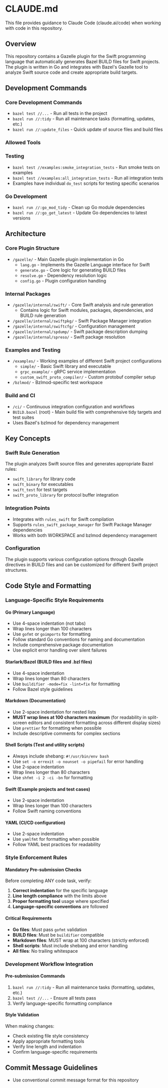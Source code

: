 # CLAUDE.md

This file provides guidance to Claude Code (claude.ai/code) when working with code in this
repository.

## Overview

This repository contains a Gazelle plugin for the Swift programming language that automatically
generates Bazel BUILD files for Swift projects. The plugin is written in Go and integrates with
Bazel's Gazelle tool to analyze Swift source code and create appropriate build targets.

## Development Commands

### Core Development Commands

- `bazel test //...` - Run all tests in the project
- `bazel run //:tidy` - Run all maintenance tasks (formatting, updates, etc.)
- `bazel run //:update_files` - Quick update of source files and build files

### Allowed Tools

<!-- allowed_tools: Bash(bazel test //...), Bash(bazel run //:tidy), Bash(bazel run //:update_files), Bash(bazel build //...) -->

### Testing

- `bazel test //examples:smoke_integration_tests` - Run smoke tests on examples
- `bazel test //examples:all_integration_tests` - Run all integration tests
- Examples have individual `do_test` scripts for testing specific scenarios

### Go Development

- `bazel run //:go_mod_tidy` - Clean up Go module dependencies
- `bazel run //:go_get_latest` - Update Go dependencies to latest versions

## Architecture

### Core Plugin Structure

- `/gazelle/` - Main Gazelle plugin implementation in Go
  - `lang.go` - Implements the Gazelle Language interface for Swift
  - `generate.go` - Core logic for generating BUILD files
  - `resolve.go` - Dependency resolution logic
  - `config.go` - Plugin configuration handling

### Internal Packages

- `/gazelle/internal/swift/` - Core Swift analysis and rule generation
  - Contains logic for Swift modules, packages, dependencies, and BUILD rule generation
- `/gazelle/internal/swiftpkg/` - Swift Package Manager integration
- `/gazelle/internal/swiftcfg/` - Configuration management
- `/gazelle/internal/spdump/` - Swift package description dumping
- `/gazelle/internal/spreso/` - Swift package resolution

### Examples and Testing

- `/examples/` - Working examples of different Swift project configurations
  - `simple/` - Basic Swift library and executable
  - `grpc_example/` - gRPC service implementation
  - `custom_swift_proto_compiler/` - Custom protobuf compiler setup
- `/bzlmod/` - Bzlmod-specific test workspace

### Build and CI

- `/ci/` - Continuous integration configuration and workflows
- `BUILD.bazel` (root) - Main build file with comprehensive tidy targets and test suites
- Uses Bazel's bzlmod for dependency management

## Key Concepts

### Swift Rule Generation

The plugin analyzes Swift source files and generates appropriate Bazel rules:

- `swift_library` for library code
- `swift_binary` for executables
- `swift_test` for test targets
- `swift_proto_library` for protocol buffer integration

### Integration Points

- Integrates with `rules_swift` for Swift compilation
- Supports `rules_swift_package_manager` for Swift Package Manager dependencies
- Works with both WORKSPACE and bzlmod dependency management

### Configuration

The plugin supports various configuration options through Gazelle directives in BUILD files and can
be customized for different Swift project structures.

## Code Style and Formatting

### Language-Specific Style Requirements

#### Go (Primary Language)

- Use 4-space indentation (not tabs)
- Wrap lines longer than 100 characters
- Use `gofmt` or `goimports` for formatting
- Follow standard Go conventions for naming and documentation
- Include comprehensive package documentation
- Use explicit error handling over silent failures

#### Starlark/Bazel (BUILD files and .bzl files)

- Use 4-space indentation
- Wrap lines longer than 80 characters
- Use `buildifier -mode=fix -lint=fix` for formatting
- Follow Bazel style guidelines

#### Markdown (Documentation)

- Use 2-space indentation for nested lists
- **MUST wrap lines at 100 characters maximum** (for readability in split-screen editors and
  consistent formatting across different display sizes)
- Use `prettier` for formatting when possible
- Include descriptive comments for complex sections

#### Shell Scripts (Test and utility scripts)

- Always include shebang: `#!/usr/bin/env bash`
- Use `set -o errexit -o nounset -o pipefail` for error handling
- Use 2-space indentation
- Wrap lines longer than 80 characters
- Use `shfmt -i 2 -ci -bn` for formatting

#### Swift (Example projects and test cases)

- Use 2-space indentation
- Wrap lines longer than 100 characters
- Follow Swift naming conventions

#### YAML (CI/CD configuration)

- Use 2-space indentation
- Use `yamlfmt` for formatting when possible
- Follow YAML best practices for readability

### Style Enforcement Rules

#### Mandatory Pre-submission Checks

Before completing ANY code task, verify:

1. **Correct indentation** for the specific language
2. **Line length compliance** with the limits above
3. **Proper formatting tool** usage where specified
4. **Language-specific conventions** are followed

#### Critical Requirements

- **Go files**: Must pass `gofmt` validation
- **BUILD files**: Must be `buildifier` compatible
- **Markdown files**: MUST wrap at 100 characters (strictly enforced)
- **Shell scripts**: Must include shebang and error handling
- **All files**: No trailing whitespace

### Development Workflow Integration

#### Pre-submission Commands

1. `bazel run //:tidy` - Run all maintenance tasks (formatting, updates, etc.)
2. `bazel test //...` - Ensure all tests pass
3. Verify language-specific formatting compliance

#### Style Validation

When making changes:

- Check existing file style consistency
- Apply appropriate formatting tools
- Verify line length and indentation
- Confirm language-specific requirements

## Commit Message Guidelines

- Use conventional commit message format for this repository
